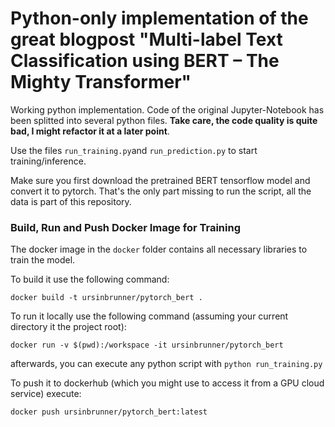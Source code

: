 # Python-only implementation of the great blogpost "Multi-label Text Classification using BERT – The Mighty Transformer"
Working python implementation. Code of the original Jupyter-Notebook has been splitted into several python files. **Take care, the code quality is quite bad, I might refactor it at a later point**.

Use the files `run_training.py`and `run_prediction.py` to start training/inference.

Make sure you first download the pretrained BERT tensorflow model and convert it to pytorch. That's the only part missing to run the script, all the data is part of this repository.

### Build, Run and Push Docker Image for Training

The docker image in the `docker` folder contains all necessary libraries to train the model.

To build it use the following command:

`docker build -t ursinbrunner/pytorch_bert .`

To run it locally use the following command (assuming your current directory it the project root):

`docker run -v $(pwd):/workspace -it ursinbrunner/pytorch_bert`

afterwards, you can execute any python script with `python run_training.py`

To push it to dockerhub (which you might use to access it from a GPU cloud service) execute:

`docker push ursinbrunner/pytorch_bert:latest`

